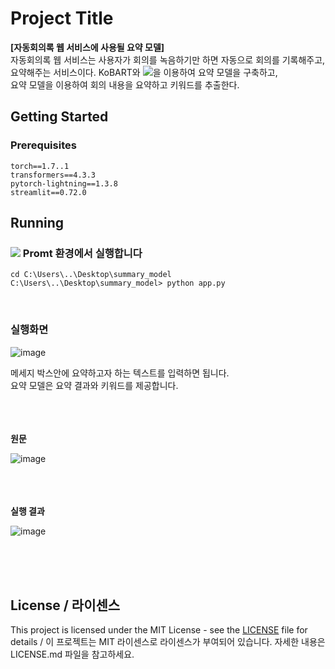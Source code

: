 # Project Title 

**[자동회의록 웹 서비스에 사용될 요약 모델]**  
자동회의록 웹 서비스는 사용자가 회의를 녹음하기만 하면 자동으로 회의를 기록해주고,   
요약해주는 서비스이다. KoBART와 <img src="https://img.shields.io/badge/Google Colab-F9AB00?style=flat-square&logo=Google Colab&logoColor=white">을 이용하여 요약 모델을 구축하고,   
요약 모델을 이용하여 회의 내용을 요약하고 키워드를 추출한다.


## Getting Started 



### Prerequisites

```
torch==1.7..1
transformers==4.3.3
pytorch-lightning==1.3.8
streamlit==0.72.0
```


## Running


### <img src="https://img.shields.io/badge/Anaconda-F48220?style=flat-square&logo=Anaconda&logoColor=White"/> Promt 환경에서 실행합니다

```
cd C:\Users\..\Desktop\summary_model
C:\Users\..\Desktop\summary_model> python app.py
```
<br/>

### 실행화면

![image](https://user-images.githubusercontent.com/60394246/154043322-2683ba2c-faea-4bdb-9fdc-388ba5c07aa1.png)


메세지 박스안에 요약하고자 하는 텍스트를 입력하면 됩니다.  
요약 모델은 요약 결과와 키워드를 제공합니다.
<br/><br/><br/><br/>

**원문**

![image](https://user-images.githubusercontent.com/60394246/154043035-d572f7d9-789e-4d6d-a4fc-5cc4ee047679.png)
<br/><br/><br/><br/>

**실행 결과**<br/>

![image](https://user-images.githubusercontent.com/60394246/154044732-307f75fc-b632-4cd4-a886-d5790f8d0ad3.png)


<br/><br/><br/>

## License / 라이센스

This project is licensed under the MIT License - see the [LICENSE](https://github.com/Jang-Seonguk/Capstone-Project/blob/56dc3090c50bd8899ccc59d2ab2cd36506449d51/LICENSE) file for details / 이 프로젝트는 MIT 라이센스로 라이센스가 부여되어 있습니다. 자세한 내용은 LICENSE.md 파일을 참고하세요.



